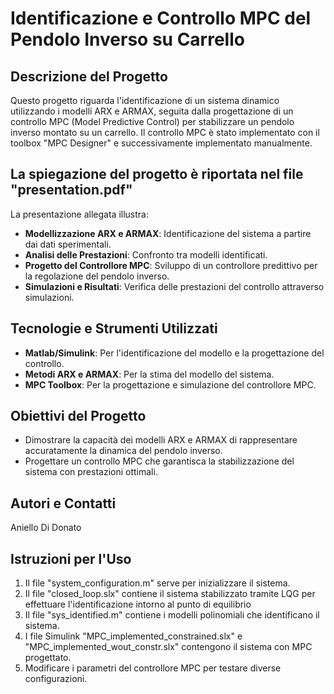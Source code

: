 # Identificazione e Controllo MPC del Pendolo Inverso su Carrello

## Descrizione del Progetto

Questo progetto riguarda l'identificazione di un sistema dinamico utilizzando i modelli ARX e ARMAX, seguita dalla progettazione di un controllo MPC (Model Predictive Control) per stabilizzare un pendolo inverso montato su un carrello.
Il controllo MPC è stato implementato con il toolbox "MPC Designer" e successivamente implementato manualmente.


##  La spiegazione del progetto è riportata nel file "presentation.pdf"

La presentazione allegata illustra:

- **Modellizzazione ARX e ARMAX**: Identificazione del sistema a partire dai dati sperimentali.
- **Analisi delle Prestazioni**: Confronto tra modelli identificati.
- **Progetto del Controllore MPC**: Sviluppo di un controllore predittivo per la regolazione del pendolo inverso.
- **Simulazioni e Risultati**: Verifica delle prestazioni del controllo attraverso simulazioni.

## Tecnologie e Strumenti Utilizzati

- **Matlab/Simulink**: Per l'identificazione del modello e la progettazione del controllo.
- **Metodi ARX e ARMAX**: Per la stima del modello del sistema.
- **MPC Toolbox**: Per la progettazione e simulazione del controllore MPC.

## Obiettivi del Progetto

- Dimostrare la capacità dei modelli ARX e ARMAX di rappresentare accuratamente la dinamica del pendolo inverso.
- Progettare un controllo MPC che garantisca la stabilizzazione del sistema con prestazioni ottimali.


## Autori e Contatti

Aniello Di Donato

## Istruzioni per l'Uso
1. Il file "system_configuration.m" serve per inizializzare il sistema.
3. Il file "closed_loop.slx" contiene il sistema stabilizzato tramite LQG per effettuare l'identificazione intorno al punto di equilibrio
4. Il file "sys_identified.m" contiene i modelli polinomiali che identificano il sistema.
5. I file Simulink "MPC_implemented_constrained.slx" e "MPC_implemented_wout_constr.slx" contengono il sistema con MPC progettato.
6. Modificare i parametri del controllore MPC per testare diverse configurazioni.

